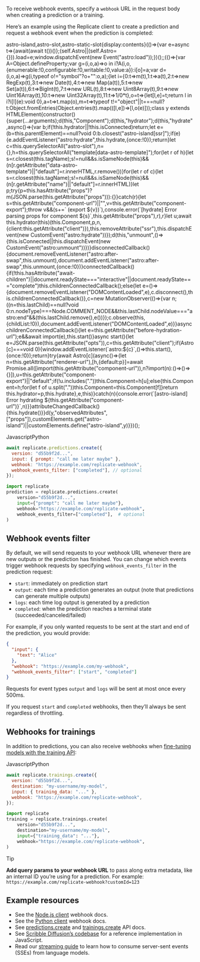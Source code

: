 To receive webhook events, specify a `webhook` URL in the request body when creating a prediction or a training.

Here’s an example using the Replicate client to create a prediction and request a webhook event when the prediction is completed:

astro-island,astro-slot,astro-static-slot{display:contents}(()=>{var e=async t=>{await(await t())()};(self.Astro||(self.Astro={})).load=e;window.dispatchEvent(new Event("astro:load"));})();;(()=>{var A=Object.defineProperty;var g=(i,o,a)=>o in i?A(i,o,{enumerable:!0,configurable:!0,writable:!0,value:a}):i\[o\]=a;var d=(i,o,a)=>g(i,typeof o!="symbol"?o+"":o,a);{let i={0:t=>m(t),1:t=>a(t),2:t=>new RegExp(t),3:t=>new Date(t),4:t=>new Map(a(t)),5:t=>new Set(a(t)),6:t=>BigInt(t),7:t=>new URL(t),8:t=>new Uint8Array(t),9:t=>new Uint16Array(t),10:t=>new Uint32Array(t),11:t=>1/0\*t},o=t=>{let\[l,e\]=t;return l in i?i\[l\](e):void 0},a=t=>t.map(o),m=t=>typeof t!="object"||t===null?t:Object.fromEntries(Object.entries(t).map((\[l,e\])=>\[l,o(e)\]));class y extends HTMLElement{constructor(){super(...arguments);d(this,"Component");d(this,"hydrator");d(this,"hydrate",async()=>{var b;if(!this.hydrator||!this.isConnected)return;let e=(b=this.parentElement)==null?void 0:b.closest("astro-island\[ssr\]");if(e){e.addEventListener("astro:hydrate",this.hydrate,{once:!0});return}let c=this.querySelectorAll("astro-slot"),n={},h=this.querySelectorAll("template\[data-astro-template\]");for(let r of h){let s=r.closest(this.tagName);s!=null&&s.isSameNode(this)&&(n\[r.getAttribute("data-astro-template")||"default"\]=r.innerHTML,r.remove())}for(let r of c){let s=r.closest(this.tagName);s!=null&&s.isSameNode(this)&&(n\[r.getAttribute("name")||"default"\]=r.innerHTML)}let p;try{p=this.hasAttribute("props")?m(JSON.parse(this.getAttribute("props"))):{}}catch(r){let s=this.getAttribute("component-url")||"<unknown>",v=this.getAttribute("component-export");throw v&&(s+=\` (export ${v})\`),console.error(\`\[hydrate\] Error parsing props for component ${s}\`,this.getAttribute("props"),r),r}let u;await this.hydrator(this)(this.Component,p,n,{client:this.getAttribute("client")}),this.removeAttribute("ssr"),this.dispatchEvent(new CustomEvent("astro:hydrate"))});d(this,"unmount",()=>{this.isConnected||this.dispatchEvent(new CustomEvent("astro:unmount"))})}disconnectedCallback(){document.removeEventListener("astro:after-swap",this.unmount),document.addEventListener("astro:after-swap",this.unmount,{once:!0})}connectedCallback(){if(!this.hasAttribute("await-children")||document.readyState==="interactive"||document.readyState==="complete")this.childrenConnectedCallback();else{let e=()=>{document.removeEventListener("DOMContentLoaded",e),c.disconnect(),this.childrenConnectedCallback()},c=new MutationObserver(()=>{var n;((n=this.lastChild)==null?void 0:n.nodeType)===Node.COMMENT\_NODE&&this.lastChild.nodeValue==="astro:end"&&(this.lastChild.remove(),e())});c.observe(this,{childList:!0}),document.addEventListener("DOMContentLoaded",e)}}async childrenConnectedCallback(){let e=this.getAttribute("before-hydration-url");e&&await import(e),this.start()}async start(){let e=JSON.parse(this.getAttribute("opts")),c=this.getAttribute("client");if(Astro\[c\]===void 0){window.addEventListener(\`astro:${c}\`,()=>this.start(),{once:!0});return}try{await Astro\[c\](async()=>{let n=this.getAttribute("renderer-url"),\[h,{default:p}\]=await Promise.all(\[import(this.getAttribute("component-url")),n?import(n):()=>()=>{}\]),u=this.getAttribute("component-export")||"default";if(!u.includes("."))this.Component=h\[u\];else{this.Component=h;for(let f of u.split("."))this.Component=this.Component\[f\]}return this.hydrator=p,this.hydrate},e,this)}catch(n){console.error(\`\[astro-island\] Error hydrating ${this.getAttribute("component-url")}\`,n)}}attributeChangedCallback(){this.hydrate()}}d(y,"observedAttributes",\["props"\]),customElements.get("astro-island")||customElements.define("astro-island",y)}})();

JavascriptPython

```js
await replicate.predictions.create({
  version: "d55b9f2d...",
  input: { prompt: "call me later maybe" },
  webhook: "https://example.com/replicate-webhook",
  webhook_events_filter: ["completed"], // optional
});
```

```python
import replicate
prediction = replicate.predictions.create(
    version="d55b9f2d...",
    input={"prompt": "call me later maybe"},
    webhook="https://example.com/replicate-webhook",
    webhook_events_filter=["completed"],  # optional
)
```

[](#webhook-events-filter)Webhook events filter
-----------------------------------------------

By default, we will send requests to your webhook URL whenever there are new outputs or the prediction has finished. You can change which events trigger webhook requests by specifying `webhook_events_filter` in the prediction request:

*   `start`: immediately on prediction start
*   `output`: each time a prediction generates an output (note that predictions can generate multiple outputs)
*   `logs`: each time log output is generated by a prediction
*   `completed`: when the prediction reaches a terminal state (succeeded/canceled/failed)

For example, if you only wanted requests to be sent at the start and end of the prediction, you would provide:

```json
{
  "input": {
    "text": "Alice"
  },
  "webhook": "https://example.com/my-webhook",
  "webhook_events_filter": ["start", "completed"]
}
```

Requests for event types `output` and `logs` will be sent at most once every 500ms.

If you request `start` and `completed` webhooks, then they’ll always be sent regardless of throttling.

[](#webhooks-for-trainings)Webhooks for trainings
-------------------------------------------------

In addition to predictions, you can also receive webhooks when [fine-tuning models with the training API](/docs/get-started/fine-tune-with-flux):

JavascriptPython

```js
await replicate.trainings.create({
  version: "d55b9f2d...",
  destination: "my-username/my-model",
  input: { training_data: "..." },
  webhook: "https://example.com/replicate-webhook",
});
```

```python
import replicate
training = replicate.trainings.create(
    version="d55b9f2d...",
    destination="my-username/my-model",
    input={"training_data": "..."},
    webhook="https://example.com/replicate-webhook",
)
```

Tip

**Add query params to your webhook URL** to pass along extra metadata, like an internal ID you’re using for a prediction. For example: `https://example.com/replicate-webhook?customId=123`

[](#example-resources)Example resources
---------------------------------------

*   See the [Node.js client](https://github.com/replicate/replicate-javascript#replicatepredictionscreate) webhook docs.
*   See the [Python client](https://github.com/replicate/replicate-python#run-a-model-in-the-background-and-get-a-webhook) webhook docs.
*   See [predictions.create](https://replicate.com/docs/reference/http#predictions.create) and [trainings.create](https://replicate.com/docs/reference/http#trainings.create) API docs.
*   See [Scribble Diffusion’s codebase](https://github.com/replicate/scribble-diffusion/pull/27/commits/627c872c78aad89cadd02798d37d4696e3278a12) for a reference implementation in JavaScript.
*   Read our [streaming guide](/docs/streaming) to learn how to consume server-sent events (SSEs) from language models.